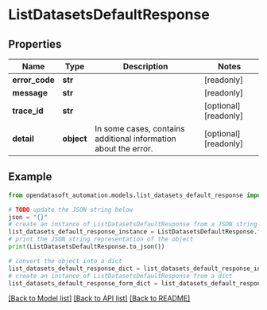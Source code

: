 # ListDatasetsDefaultResponse


## Properties

Name | Type | Description | Notes
------------ | ------------- | ------------- | -------------
**error_code** | **str** |  | [readonly] 
**message** | **str** |  | [readonly] 
**trace_id** | **str** |  | [optional] [readonly] 
**detail** | **object** | In some cases, contains additional information about the error. | [optional] [readonly] 

## Example

```python
from opendatasoft_automation.models.list_datasets_default_response import ListDatasetsDefaultResponse

# TODO update the JSON string below
json = "{}"
# create an instance of ListDatasetsDefaultResponse from a JSON string
list_datasets_default_response_instance = ListDatasetsDefaultResponse.from_json(json)
# print the JSON string representation of the object
print(ListDatasetsDefaultResponse.to_json())

# convert the object into a dict
list_datasets_default_response_dict = list_datasets_default_response_instance.to_dict()
# create an instance of ListDatasetsDefaultResponse from a dict
list_datasets_default_response_form_dict = list_datasets_default_response.from_dict(list_datasets_default_response_dict)
```
[[Back to Model list]](../README.md#documentation-for-models) [[Back to API list]](../README.md#documentation-for-api-endpoints) [[Back to README]](../README.md)


